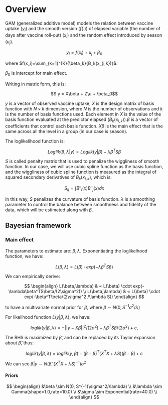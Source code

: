 # Overview

GAM (generalized additive model) models the relation between vaccine uptake ($y_i$) and the smooth version ($f(.)$) of elapsed variable (the number of days after vaccine roll-out) ($x_i$) and the random effect introduced by season ($u_j$).

```math
y_i = f(x_i) + u_j + \beta_0

```

where $f(x_i)=\sum_{k=1}^{K}{\beta_k}{B_k(x_{i,k})}$.

$\beta_0$ is intercept for main effect.

Writing in matrix form, this is:

```math

y = X\beta + Z\u + \beta_0
```

$y$ is a vector of observed vaccine uptake, $X$ is the design matrix of basis function with $N \times k$ dimension, where $N$ is the number of observations and $k$ is the number of basis functions used. Each element in $X$ is the value of the basis function evaluated at the predictor elapsed ($B_k(x_{i,k})$).$\beta$ is a vector of coefficients that control each basis function. $X\beta$ is the main effect that is the same across all the level in a group (in our case is season).

The loglikelihood function is:

```math
Loglik(\beta, \lambda |y) = Loglik(y| \beta) - \lambda \beta^TS\beta
```
$S$ is called penalty matrix that is used to penalize the wiggliness of smooth function. In our case, we will use cubic spline function as the basis function, and the wiggliness of cubic spline function is measured as the integral of squared secondary derivatives of $B_k(x_{i,k})$, which is:

```math
S_{ij} = \int{B''_i(x)B''_j(x)dx}

```
In this way, $S$ penalizes the curvature of basis function. $\lambda$ is a smoothing parameter to control the balance between smoothness and fidelity of the data, which will be estimated along with $\beta$.

## Bayesian framework

### Main effect

The parameters to estimate are: $\beta, \lambda$. Exponentiating the loglikelhood function, we have:

```math
L(\beta,\lambda) = L(\beta)\cdot exp(-\lambda\beta^TS\beta)
```

We can empirically derive:

$$
\begin{align}
L(\beta,\lambda) & ∝ L(\beta) \cdot exp(-\lambda\beta^TS\beta/(2\sigma^2)) \\
L(\beta,\lambda) & ∝ L(\beta) \cdot exp(-\beta^T\beta/(2\sigma^2 /\lambda S))
\end{align}
$$

to have a multivariate normal prior for $\beta$, where $\beta \sim N(0, S^{-1}\sigma^2/\lambda)$

For likelihood function $L(y|\beta,\lambda)$, we have:

```math
loglik(y|\beta,\lambda) = -||y-X\beta||^2/(2\sigma^2) - \lambda\beta^TS\beta/(2\sigma^2)+c,
```
The RHS is maximized by $\hat{\beta}$, and can be replaced by its Taylor expansion about $\hat{\beta}$, thus:
```math
loglik(y|\beta,\lambda)=loglik(y, \hat{\beta}) -(\beta-\hat{\beta})^T(X^TX+\lambda S)(\beta-\hat{\beta}) + c

```
We can see $\beta |y \sim N(\hat{\beta},(X^TX+\lambda S)^{-1}) \sigma^2$

#### Priors

$$
\begin{align}
&\beta \sim N(0, S^{-1}\sigma^2/\lambda) \\
&\lambda \sim Gamma(shape=1.0,rate=10.0) \\
&\sigma \sim Exponential(rate=40.0) \\
\end{align}
$$
